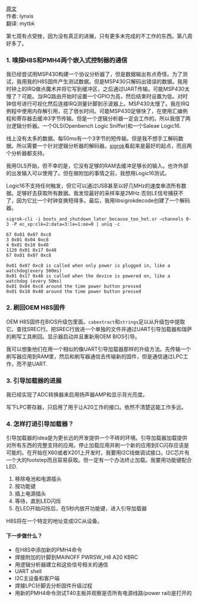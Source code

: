 <meta http-equiv='Content-Type' content='text/html; charset=utf-8' />

[原文](http://blogs.coreboot.org/blog/2015/07/29/gsoc-ech8s-firmware-week-78/)    
作者: lynxis    
翻译: mytbk    

第七周有点受挫，因为没有真正的进展，只有更多未完成的不工作的东西。第八周好多了。

### 1. 嗅探H8S和PMH4两个嵌入式控制器的通信
我已经尝试用MSP430构建一个协议分析器了，但是数据输出有点奇怪。为了测试，我用我的H8S固件产生测试数据。但是MSP430只解码出错误的数据。我用时钟上的IRQ做点魔术并将它写到缓冲区，之后通过UART传输。可能MSP430太慢了？可能。当IRQ路由开始时设置一个GPIO为高，然后结束时设置为低。对时钟信号进行可视化然后连接IRQ测量针脚到示波器上。MSP430太慢了。我在IRQ例程中使用内存解引用，花了很长时间。可能MSP430足够快了，在使用汇编例程和寄存器去缓冲3字节传输。但是一个逻辑分析器一定会工作的。所以我借了两台逻辑分析器。一个OLS(Openbench Logic Sniffer)和一个Saleae Logic16.

线上没有太多的数据。每50ms有一个3字节的短传输。但是我不想手工解码数据。所以需要一个针对逻辑分析器的解码器。[sigrok](http://sigrok.org/)看起来是最好的起点，而且两个分析器都支持。

我用OLS开始，但不幸的是，它没有足够的RAM去缓冲足够长的输入。也许外部的出发输入可以使用了。但在做附加的事情之前，我想用Logic16测试。

Logic16不支持任何触发，但它可以通过USB甚至以好几MHz的速度串流所有数据。足够好去获取所有数据。我发现最好的采样率是2MHz.否则LE信号捕获不了，因为它比一个时钟变换短得多。最后，我用libsigrokdecode创建了一个解码器。

```
sigrok-cli -i boots_and_shutdown_later_because_too_hot.sr –channels 0-3 -P ec_xp:clk=2:data=3:le=1:oe=0 | uniq -c

67 0x01 0x07 0xc8
3 0x01 0x04 0xc8
4 0x01 0x10 0x48
1120 0x01 0x17 0x48
67 0x01 0x07 0xc8

0x01 0x07 0xc8 is called when only power is plugged in, like a watchdog(every 500ms)
0x01 0x17 0x48 is called when the device is powered on, like a watchdog (every 50ms)
0x01 0x04 0xc8 around the time power button pressed
0x01 0x10 0x48 around the time power button pressed
```

### 2. 刷回OEM H8S固件
OEM H8S固件在BIOS升级包里面。`cabextract`和`strings`足以从升级包中提取它。查找SREC行。把SREC行放进一个单独的文件并通过UART引导加载器和瑞萨的刷写工具刷回。显示器启动并且重新用OEM BIOS引导。

我可以想象他们在用一个相似的像UART引导加载器那样的升级方法。先传输一个刷写器应用到RAM里，然后和刷写器通信去传输新的固件，但是通信通过LPC工作，而不是UART.

### 3. 引导加载器的进展
我已经实现了ADC转换器来启用扬声器AMP和显示背光亮度。

写下LPC寄存器，只启用了用于让A20工作的接口。依然不清楚这能工作多远。

### 4. 怎样打进引导加载器？
引导加载器的idea是为更长远的开发提供一个不砖的环境。引导加载器加载提供对所有东西的完整支持的应用。停止加载应用并刷一个新的应用到EC闪存应该是可能的。在开始在X60或者X201上开发时，我要用I2C线做调试接口。I2C芯片有一个大的footstep而且容易获取。但一定有一个办法终止加载。我要用功能键配合LED.

1. 移除电池和电源插头  
2. 按功能键  
3. 插上电源插头  
4. 等待，直到LED闪烁  
5. 在LED开始闪烁后，在5秒内放开功能键，进入引导加载器  

H8S将在一个特定的地址变成I2C从设备。

#### 下一步做什么？
* 在H8S中添加新的PMH4命令
* 焊接附加的针脚到MAINOFF PWRSW\_H8 A20 KBRC
* 用逻辑分析器建立和这些信号相关的通信
* UART shell
* I2C主设备和客户端
* 焊接LPC针脚去分析固件升级过程
* 用新的PMH4命令测试T40主板并观察是否所有电源线路(power rail)是打开的

